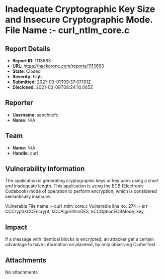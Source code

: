 # Inadequate Cryptographic Key Size and Insecure Cryptographic Mode.  File Name :- curl_ntlm_core.c

## Report Details
- **Report ID**: 1113663
- **URL**: https://hackerone.com/reports/1113663
- **State**: Closed
- **Severity**: high
- **Submitted**: 2021-03-01T09:37:07.101Z
- **Disclosed**: 2021-03-08T08:24:10.065Z

## Reporter
- **Username**: sanchitcfc
- **Name**: N/A

## Team
- **Name**: N/A
- **Handle**: curl

## Vulnerability Information
The application is generating cryptographic keys or key pairs using a short and inadequate length.
This application is using the ECB (Electronic Codebook) mode of operation to perform encryption, which is considered semantically insecure.

Vulnerable File name :- curl_ntlm_core.c
Vulnerable line no. 274 :- err = CCCrypt(kCCEncrypt, kCCAlgorithmDES, kCCOptionECBMode, key,

## Impact

If a message with identical blocks is encrypted, an attacker get a certain advantage to have information on plaintext, by only observing CipherText.

## Attachments
No attachments
